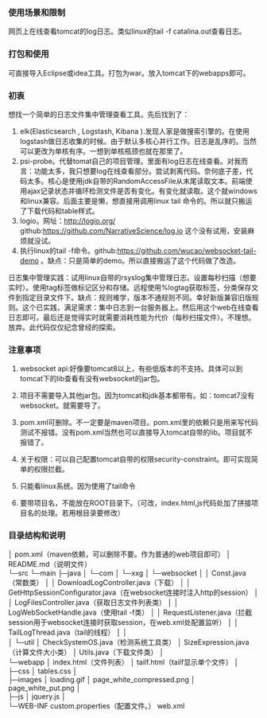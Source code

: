 ### 使用场景和限制
网页上在线查看tomcat的log日志。类似linux的tail -f catalina.out查看日志。

### 打包和使用
可直接导入Eclipse或idea工具。打包为war。放入tomcat下的webapps即可。


### 初衷
想找一个简单的日志文件集中管理查看工具。先后找到了：

1. elk(Elasticsearch , Logstash, Kibana ).发现人家是做搜索引擎的。在使用logstash做日志收集的时候。由于默认多核心并行工作。日志是乱序的。当然可以更改为单核有序。一想到单核瓶颈也就在那里了。
2. psi-probe。代替tomat自己的项目管理。里面有log日志在线查看。对我而言：功能太多，我只想要log在线查看部分。尝试剥离代码。奈何底子差，代码太多。核心是使用jdk自带的RandomAccessFile从末尾读取文本。前端使用ajax记录状态并循环检测文件是否有变化。有变化就读取。这个就windows和linux兼容。后面主要是懒，想直接用调用linux tail 命令的。所以就只搬运了下载代码和table样式。
3. logio。网址：http://logio.org/       github:https://github.com/NarrativeScience/log.io   这个没有试用，安装麻烦就没试。
4. 执行linux的tail -f命令。github:https://github.com/wucao/websocket-tail-demo   。缺点：只是简单的demo。所以直接搬运了这个代码做了改造。

日志集中管理实践：试用linux自带的rsyslog集中管理日志。设置每秒扫描（想要实时）。使用tag标签做标记区分和存储。远程使用%logtag获取标签，分类保存文件到指定目录文件下。缺点：规则难学，版本不通规则不同。幸好新版兼容旧版规则。这个已实践，满足需求：集中日志到一台服务器上。然后用这个web在线查看日志即可。最后还是觉得实时就需要消耗性能为代价（每秒扫描文件）。不理想。放弃。此代码仅仅纪念曾经的探索。

### 注意事项

1. websocket api:好像要tomcat8以上，有些低版本的不支持。具体可以到tomcat下的lib查看有没有websocket的jar包。

2. 项目不需要导入其他jar包。因为tomcat和jdk基本都带有。如：tomcat7没有websocket。就需要导了。
3. pom.xml可删除。不一定要是maven项目。pom.xml里的依赖只是用来写代码测试不报错。没有pom.xml当然也可以直接导入tomcat自带的lib。项目就不报错了。
4. 关于权限：可以自己配置tomcat自带的权限security-constraint。即可实现简单的权限拦截。
5. 只能看linux系统。因为使用了tail命令
6. 要带项目名，不能放在ROOT目录下。（可改，index.html,js代码处加了拼接项目名的处理。若用根目录要修改）


###  目录结构和说明

│  pom.xml（maven依赖，可以删除不要。作为普通的web项目即可）
│  README.md（说明文件）                      
└─src
   └─main
       ├─java
       │  └─com
       │     └─xxg
       │         └─websocket
       │             │  Const.java（常数类）
       │             │  DownloadLogController.java（下载）
       │             │  GetHttpSessionConfigurator.java（在websocket连接时注入http的session）
       │             │  LogFilesController.java（获取日志文件列表类）
       │             │  LogWebSocketHandle.java（使用tail -f类）
       │             │  RequestListener.java（拦截session用于websocket连接时获取session，在web.xml处配置监听）
       │             │  TailLogThread.java（tail的线程）
       │             │  
       │             └─util
       │                     CheckSystemOS.java（检测系统工具类）
       │                     SizeExpression.java（计算文件大小类）
       │                     Utils.java（下载文件类）
       │          
       └─webapp
           │  index.html（文件列表）
           │  tailf.html（tailf显示单个文件）
           │  
           ├─css
           │      tables.css
           │      
           ├─images
           │      loading.gif
           │      page_white_compressed.png
           │      page_white_put.png
           │      
           ├─js
           │      jquery.js
           │      
           └─WEB-INF
                   custom.properties（配置文件。）
                   web.xml